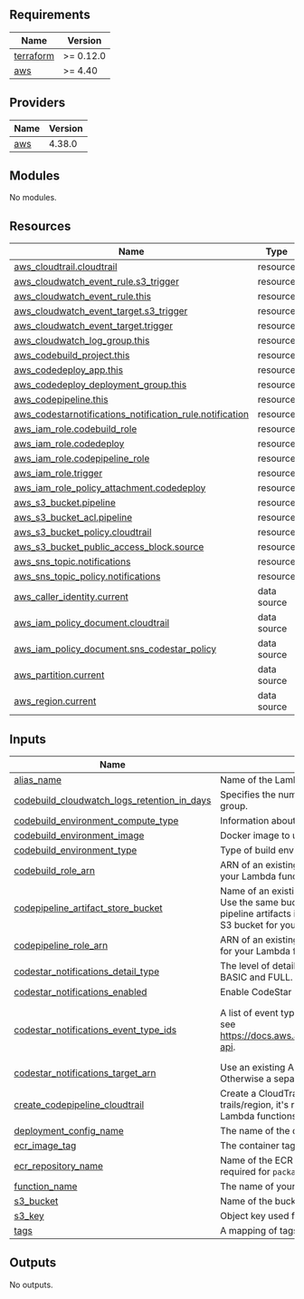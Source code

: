 ## Requirements

| Name | Version |
|------|---------|
| <a name="requirement_terraform"></a> [terraform](#requirement\_terraform) | >= 0.12.0 |
| <a name="requirement_aws"></a> [aws](#requirement\_aws) | >= 4.40 |

## Providers

| Name | Version |
|------|---------|
| <a name="provider_aws"></a> [aws](#provider\_aws) | 4.38.0 |

## Modules

No modules.

## Resources

| Name | Type |
|------|------|
| [aws_cloudtrail.cloudtrail](https://registry.terraform.io/providers/hashicorp/aws/latest/docs/resources/cloudtrail) | resource |
| [aws_cloudwatch_event_rule.s3_trigger](https://registry.terraform.io/providers/hashicorp/aws/latest/docs/resources/cloudwatch_event_rule) | resource |
| [aws_cloudwatch_event_rule.this](https://registry.terraform.io/providers/hashicorp/aws/latest/docs/resources/cloudwatch_event_rule) | resource |
| [aws_cloudwatch_event_target.s3_trigger](https://registry.terraform.io/providers/hashicorp/aws/latest/docs/resources/cloudwatch_event_target) | resource |
| [aws_cloudwatch_event_target.trigger](https://registry.terraform.io/providers/hashicorp/aws/latest/docs/resources/cloudwatch_event_target) | resource |
| [aws_cloudwatch_log_group.this](https://registry.terraform.io/providers/hashicorp/aws/latest/docs/resources/cloudwatch_log_group) | resource |
| [aws_codebuild_project.this](https://registry.terraform.io/providers/hashicorp/aws/latest/docs/resources/codebuild_project) | resource |
| [aws_codedeploy_app.this](https://registry.terraform.io/providers/hashicorp/aws/latest/docs/resources/codedeploy_app) | resource |
| [aws_codedeploy_deployment_group.this](https://registry.terraform.io/providers/hashicorp/aws/latest/docs/resources/codedeploy_deployment_group) | resource |
| [aws_codepipeline.this](https://registry.terraform.io/providers/hashicorp/aws/latest/docs/resources/codepipeline) | resource |
| [aws_codestarnotifications_notification_rule.notification](https://registry.terraform.io/providers/hashicorp/aws/latest/docs/resources/codestarnotifications_notification_rule) | resource |
| [aws_iam_role.codebuild_role](https://registry.terraform.io/providers/hashicorp/aws/latest/docs/resources/iam_role) | resource |
| [aws_iam_role.codedeploy](https://registry.terraform.io/providers/hashicorp/aws/latest/docs/resources/iam_role) | resource |
| [aws_iam_role.codepipeline_role](https://registry.terraform.io/providers/hashicorp/aws/latest/docs/resources/iam_role) | resource |
| [aws_iam_role.trigger](https://registry.terraform.io/providers/hashicorp/aws/latest/docs/resources/iam_role) | resource |
| [aws_iam_role_policy_attachment.codedeploy](https://registry.terraform.io/providers/hashicorp/aws/latest/docs/resources/iam_role_policy_attachment) | resource |
| [aws_s3_bucket.pipeline](https://registry.terraform.io/providers/hashicorp/aws/latest/docs/resources/s3_bucket) | resource |
| [aws_s3_bucket_acl.pipeline](https://registry.terraform.io/providers/hashicorp/aws/latest/docs/resources/s3_bucket_acl) | resource |
| [aws_s3_bucket_policy.cloudtrail](https://registry.terraform.io/providers/hashicorp/aws/latest/docs/resources/s3_bucket_policy) | resource |
| [aws_s3_bucket_public_access_block.source](https://registry.terraform.io/providers/hashicorp/aws/latest/docs/resources/s3_bucket_public_access_block) | resource |
| [aws_sns_topic.notifications](https://registry.terraform.io/providers/hashicorp/aws/latest/docs/resources/sns_topic) | resource |
| [aws_sns_topic_policy.notifications](https://registry.terraform.io/providers/hashicorp/aws/latest/docs/resources/sns_topic_policy) | resource |
| [aws_caller_identity.current](https://registry.terraform.io/providers/hashicorp/aws/latest/docs/data-sources/caller_identity) | data source |
| [aws_iam_policy_document.cloudtrail](https://registry.terraform.io/providers/hashicorp/aws/latest/docs/data-sources/iam_policy_document) | data source |
| [aws_iam_policy_document.sns_codestar_policy](https://registry.terraform.io/providers/hashicorp/aws/latest/docs/data-sources/iam_policy_document) | data source |
| [aws_partition.current](https://registry.terraform.io/providers/hashicorp/aws/latest/docs/data-sources/partition) | data source |
| [aws_region.current](https://registry.terraform.io/providers/hashicorp/aws/latest/docs/data-sources/region) | data source |

## Inputs

| Name | Description | Type | Default | Required |
|------|-------------|------|---------|:--------:|
| <a name="input_alias_name"></a> [alias\_name](#input\_alias\_name) | Name of the Lambda alias used in CodeDeploy. | `string` | n/a | yes |
| <a name="input_codebuild_cloudwatch_logs_retention_in_days"></a> [codebuild\_cloudwatch\_logs\_retention\_in\_days](#input\_codebuild\_cloudwatch\_logs\_retention\_in\_days) | Specifies the number of days you want to retain log events in the CodeBuild log group. | `number` | `14` | no |
| <a name="input_codebuild_environment_compute_type"></a> [codebuild\_environment\_compute\_type](#input\_codebuild\_environment\_compute\_type) | Information about the compute resources the build project will use. | `string` | `"BUILD_GENERAL1_SMALL"` | no |
| <a name="input_codebuild_environment_image"></a> [codebuild\_environment\_image](#input\_codebuild\_environment\_image) | Docker image to use for this build project. | `string` | `"aws/codebuild/amazonlinux2-x86_64-standard:3.0"` | no |
| <a name="input_codebuild_environment_type"></a> [codebuild\_environment\_type](#input\_codebuild\_environment\_type) | Type of build environment to use for related builds. | `string` | `"LINUX_CONTAINER"` | no |
| <a name="input_codebuild_role_arn"></a> [codebuild\_role\_arn](#input\_codebuild\_role\_arn) | ARN of an existing IAM role for CodeBuild execution. If empty, a dedicated role for your Lambda function with minimal required permissions will be created. | `string` | `""` | no |
| <a name="input_codepipeline_artifact_store_bucket"></a> [codepipeline\_artifact\_store\_bucket](#input\_codepipeline\_artifact\_store\_bucket) | Name of an existing S3 bucket used by AWS CodePipeline to store pipeline artifacts. Use the same bucket name as in `s3_bucket` to store deployment packages and pipeline artifacts in one bucket for `package_type=Zip` functions. If empty, a dedicated S3 bucket for your Lambda function will be created. | `string` | `""` | no |
| <a name="input_codepipeline_role_arn"></a> [codepipeline\_role\_arn](#input\_codepipeline\_role\_arn) | ARN of an existing IAM role for CodePipeline execution. If empty, a dedicated role for your Lambda function with minimal required permissions will be created. | `string` | `""` | no |
| <a name="input_codestar_notifications_detail_type"></a> [codestar\_notifications\_detail\_type](#input\_codestar\_notifications\_detail\_type) | The level of detail to include in the notifications for this resource. Possible values are BASIC and FULL. | `string` | `"BASIC"` | no |
| <a name="input_codestar_notifications_enabled"></a> [codestar\_notifications\_enabled](#input\_codestar\_notifications\_enabled) | Enable CodeStar notifications for your pipeline. | `bool` | `true` | no |
| <a name="input_codestar_notifications_event_type_ids"></a> [codestar\_notifications\_event\_type\_ids](#input\_codestar\_notifications\_event\_type\_ids) | A list of event types associated with this notification rule. For list of allowed events see https://docs.aws.amazon.com/dtconsole/latest/userguide/concepts.html#concepts-api. | `list(string)` | <pre>[<br>  "codepipeline-pipeline-pipeline-execution-succeeded",<br>  "codepipeline-pipeline-pipeline-execution-failed"<br>]</pre> | no |
| <a name="input_codestar_notifications_target_arn"></a> [codestar\_notifications\_target\_arn](#input\_codestar\_notifications\_target\_arn) | Use an existing ARN for a notification rule target (for example, a SNS Topic ARN). Otherwise a separate sns topic for this service will be created. | `string` | `""` | no |
| <a name="input_create_codepipeline_cloudtrail"></a> [create\_codepipeline\_cloudtrail](#input\_create\_codepipeline\_cloudtrail) | Create a CloudTrail to detect S3 package uploads. Since AWS has a hard limit of 5 trails/region, it's recommended to create one central trail for all S3 packaged Lambda functions external to this module. | `bool` | `false` | no |
| <a name="input_deployment_config_name"></a> [deployment\_config\_name](#input\_deployment\_config\_name) | The name of the deployment config used in the CodeDeploy deployment group. | `string` | `"CodeDeployDefault.LambdaAllAtOnce"` | no |
| <a name="input_ecr_image_tag"></a> [ecr\_image\_tag](#input\_ecr\_image\_tag) | The container tag used for ECR/container based deployments. | `string` | `"latest"` | no |
| <a name="input_ecr_repository_name"></a> [ecr\_repository\_name](#input\_ecr\_repository\_name) | Name of the ECR repository source used for ECR/container based deployments, required for `package_type=Image`. | `string` | `""` | no |
| <a name="input_function_name"></a> [function\_name](#input\_function\_name) | The name of your Lambda Function to deploy. | `string` | n/a | yes |
| <a name="input_s3_bucket"></a> [s3\_bucket](#input\_s3\_bucket) | Name of the bucket used for S3 based deployments, required for `package_type=Zip`. | `string` | `""` | no |
| <a name="input_s3_key"></a> [s3\_key](#input\_s3\_key) | Object key used for S3 based deployments, required for `package_type=Zip`. | `string` | `""` | no |
| <a name="input_tags"></a> [tags](#input\_tags) | A mapping of tags to assign to all resources supporting tags. | `map(string)` | `{}` | no |

## Outputs

No outputs.
